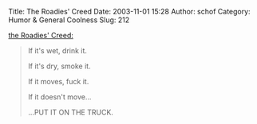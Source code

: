 Title: The Roadies' Creed
Date: 2003-11-01 15:28
Author: schof
Category: Humor &amp; General Coolness
Slug: 212

[the Roadies'
Creed:](http://www.kuro5hin.org/story/2003/10/29/123525/78)

> If it's wet, drink it.
>
> If it's dry, smoke it.
>
> If it moves, fuck it.
>
> If it doesn't move...
>
> ...PUT IT ON THE TRUCK.

<div class="blogger-post-footer">

<img alt width="1" height="1"></img>

</div>
